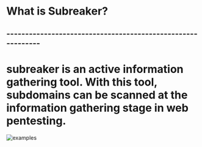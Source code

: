 # What is Subreaker?
## ------------------------------------------------------------
# subreaker is an active information gathering tool. With this tool, subdomains can be scanned at the information gathering stage in web pentesting.
![examples](https://user-images.githubusercontent.com/64712867/83596341-14f76f80-a56d-11ea-9f30-9f74cbe7dc8c.png)


